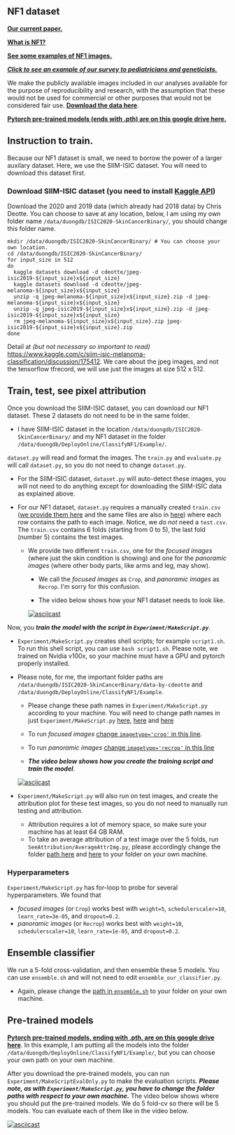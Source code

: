 ## NF1 dataset 


**[Our current paper.](https://www.medrxiv.org/content/10.1101/2021.04.08.21255123v1)**


**[What is NF1?](https://www.cancer.net/cancer-types/neurofibromatosis-type-1)**


**[See some examples of NF1 images.](https://dermnetnz.org/topics/neurofibromatosis-images/)**


**_[Click to see an example of our survey to pediatricians and geneticists.](https://ncidccpssurveys.gov1.qualtrics.com/jfe/form/SV_2icqumxXrn2x2iG)_**


We make the publicly available images included in our analyses available for the purpose of reproducibility and research, with the assumption that these would not be used for commercial or other purposes that would not be considered fair use. **[Download the data here]()**. 


**[Pytorch pre-trained models (ends with .pth) are on this google drive here.](https://drive.google.com/drive/folders/1m2c7uWPOkIK_FU3gTIpjJbqfpYHqE_0_?usp=sharing)**


## Instruction to train. 

Because our NF1 dataset is small, we need to borrow the power of a larger auxilary dataset. Here, we use the SIIM-ISIC dataset. You will need to download this dataset first.

### Download SIIM-ISIC dataset (you need to install [Kaggle API](https://github.com/Kaggle/kaggle-api))

Download the 2020 and 2019 data (which already had 2018 data) by Chris Deotte. You can choose to save at any location, below, I am using my own folder name `/data/duongdb/ISIC2020-SkinCancerBinary/`, you should change this folder name. 

```
mkdir /data/duongdb/ISIC2020-SkinCancerBinary/ # You can choose your own location.
cd /data/duongdb/ISIC2020-SkinCancerBinary/
for input_size in 512 
do
  kaggle datasets download -d cdeotte/jpeg-isic2019-${input_size}x${input_size}
  kaggle datasets download -d cdeotte/jpeg-melanoma-${input_size}x${input_size}
  unzip -q jpeg-melanoma-${input_size}x${input_size}.zip -d jpeg-melanoma-${input_size}x${input_size}
  unzip -q jpeg-isic2019-${input_size}x${input_size}.zip -d jpeg-isic2019-${input_size}x${input_size}
  rm jpeg-melanoma-${input_size}x${input_size}.zip jpeg-isic2019-${input_size}x${input_size}.zip
done
```

Detail at _(but not necessary so important to read)_ https://www.kaggle.com/c/siim-isic-melanoma-classification/discussion/175412. We care about the jpeg images, and not the tensorflow tfrecord, we will use just the images at size 512 x 512. 

## Train, test, see pixel attribution

Once you download the SIIM-ISIC dataset, you can download our NF1 dataset. These 2 datasets do not need to be in the same folder. 
  - I have SIIM-ISIC dataset in the location `/data/duongdb/ISIC2020-SkinCancerBinary/` and my NF1 dataset in the folder `/data/duongdb/DeployOnline/ClassifyNF1/Example/`.

`dataset.py` will read and format the images. The `train.py` and `evaluate.py` will call `dataset.py`, so you do not need to change `dataset.py`. 

  - For the SIIM-ISIC dataset, `dataset.py` will auto-detect these images, you will not need to do anything except for downloading the SIIM-ISIC data as explained above.

  - For our NF1 dataset, `dataset.py` requires a manually created `train.csv` ([we provide them here](https://github.com/datduong/ClassifyNF1/tree/master/TrainTestCsv) and the same files are also in [here](https://github.com/datduong/ClassifyNF1/tree/master/Example)) where each row contains the path to each image. Notice, we _do not_ need a `test.csv`. The `train.csv` contains 6 folds (starting from 0 to 5), the last fold (number 5) contains the test images. 

    - We provide two different `train.csv`, one for the _focused images_ (where just the skin condition is showing) and one for the _panoramic images_ (where other body parts, like arms and leg, may show). 

      - We call the _focused images_ as `Crop`, and _panoramic images_ as `Recrop`. I'm sorry for this confusion. 

      - The video below shows how your NF1 dataset needs to look like. 

      [![asciicast](https://asciinema.org/a/B2T6TqERamgtm7JVScaIXmVcu.svg)](https://asciinema.org/a/B2T6TqERamgtm7JVScaIXmVcu)

Now, you **_train the model with the script in `Experiment/MakeScript.py`_**. 

  - `Experiment/MakeScript.py` creates shell scripts; for example `script1.sh`. To run this shell script, you can use `bash script1.sh`. Please note, we trained on Nvidia v100x, so your machine must have a GPU and pytorch properly installed. 

  - Please note, for me, the important folder paths are `/data/duongdb/ISIC2020-SkinCancerBinary/data-by-cdeotte` and `/data/duongdb/DeployOnline/ClassifyNF1/Example`. 

    - Please change these path names in `Experiment/MakeScript.py` according to your machine. You will need to change path names in just `Experiment/MakeScript.py` [here](https://github.com/datduong/ClassifyNF1/blob/master/Experiment/MakeScript.py#L46), [here](https://github.com/datduong/ClassifyNF1/blob/master/Experiment/MakeScript.py#L55) and [here](https://github.com/datduong/ClassifyNF1/blob/master/Experiment/MakeScript.py#L77)

    - To run _focused images_ [change `imagetype='crop'` in this line](https://github.com/datduong/ClassifyNF1/blob/master/Experiment/MakeScript.py#L28).

    - To run _panoramic images_ [change `imagetype='recrop'` in this line](https://github.com/datduong/ClassifyNF1/blob/master/Experiment/MakeScript.py#L28)

    - **_The video below shows how you create the training script and train the model_**.

    [![asciicast](https://asciinema.org/a/AFY2FSOtqXzWy0KSveqrP4UR2.svg)](https://asciinema.org/a/AFY2FSOtqXzWy0KSveqrP4UR2)

  - `Experiment/MakeScript.py` will also run on test images, and create the attribution plot for these test images, so you do not need to manually run testing and attribution. 
    - Attribution requires a lot of memory space, so make sure your machine has at least 64 GB RAM. 
    - To take an average attribution of a test image over the 5 folds, run `SeeAttribution/AverageAttrImg.py`, please accordingly change the folder [path here](https://github.com/datduong/ClassifyNF1/blob/master/SeeAttribution/AverageAttrImg.py#L15) and [here](https://github.com/datduong/ClassifyNF1/blob/master/SeeAttribution/AverageAttrImg.py#L19) to your folder on your own machine. 


### Hyperparameters

`Experiment/MakeScript.py` has for-loop to probe for several hyperparameters. We found that 
  - _focused images_ (or `Crop`) works best with `weight=5`, `schedulerscaler=10`, `learn_rate=3e-05`, and `dropout=0.2`. 
  - _panoramic images_ (or `Recrop`) works best with `weight=10`, `schedulerscaler=10`, `learn_rate=1e-05`, and `dropout=0.2`. 

## Ensemble classifier

We run a 5-fold cross-validation, and then ensemble these 5 models. You can use `ensemble.sh` and will not need to edit `ensemble_our_classifier.py`. 
  - Again, please change the [path in `ensemble.sh`](https://github.com/datduong/ClassifyNF1/blob/master/ensemble.sh#L9) to your folder on your own machine. 

## Pre-trained models

**[Pytorch pre-trained models, ending with .pth, are on this google drive here](https://drive.google.com/drive/folders/1m2c7uWPOkIK_FU3gTIpjJbqfpYHqE_0_?usp=sharing)**. In this example, I am putting all the models into the folder `/data/duongdb/DeployOnline/ClassifyNF1/Example/`, but you can choose your own path on your own machine. 

After you download the pre-trained models, you can run `Experiment/MakeScriptEvalOnly.py` to make the evaluation scripts. **_Please note, as with `Experiment/MakeScript.py`, you have to change the folder paths with respect to your own machine._** The video below shows where you should put the pre-trained models. We do 5 fold-cv so there will be 5 models. You can evaluate each of them like in the video below. 

[![asciicast](https://asciinema.org/a/3GGbptAuPaQ7HohAuLFq1wNaN.svg)](https://asciinema.org/a/3GGbptAuPaQ7HohAuLFq1wNaN)

